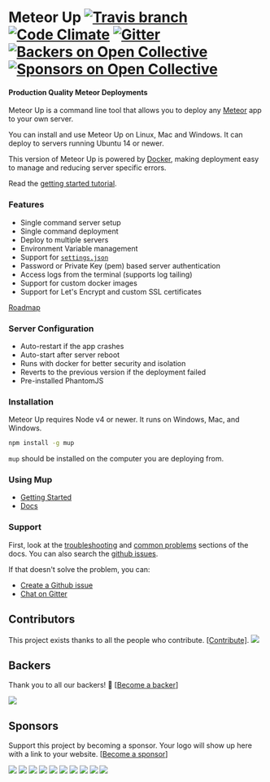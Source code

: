 # Meteor Up [![Travis branch](https://img.shields.io/travis/zodern/meteor-up/master.svg?style=flat-square)](https://travis-ci.org/zodern/meteor-up/) [![Code Climate](https://img.shields.io/codeclimate/github/zodern/meteor-up.svg?style=flat-square)](https://codeclimate.com/github/zodern/meteor-up) [![Gitter](https://img.shields.io/gitter/room/meteor-up/Lobby.svg?style=flat-square)](https://gitter.im/meteor-up/Lobby) [![Backers on Open Collective](https://opencollective.com/meteor-up/backers/badge.svg)](#backers) [![Sponsors on Open Collective](https://opencollective.com/meteor-up/sponsors/badge.svg)](#sponsors)

#### Production Quality Meteor Deployments

Meteor Up is a command line tool that allows you to deploy any [Meteor](http://meteor.com) app to your own server.

You can install and use Meteor Up on Linux, Mac and Windows. It can deploy to servers running Ubuntu 14 or newer.

This version of Meteor Up is powered by [Docker](http://www.docker.com/), making deployment easy to manage and reducing server specific errors.

Read the [getting started tutorial](http://meteor-up.com/getting-started.html).  

### Features

* Single command server setup
* Single command deployment
* Deploy to multiple servers
* Environment Variable management
* Support for [`settings.json`](http://docs.meteor.com/#meteor_settings)
* Password or Private Key (pem) based server authentication
* Access logs from the terminal (supports log tailing)
* Support for custom docker images
* Support for Let's Encrypt and custom SSL certificates

[Roadmap](ROADMAP.md)

### Server Configuration

* Auto-restart if the app crashes
* Auto-start after server reboot
* Runs with docker for better security and isolation
* Reverts to the previous version if the deployment failed
* Pre-installed PhantomJS

### Installation

Meteor Up requires Node v4 or newer. It runs on Windows, Mac, and Windows.

```bash
npm install -g mup
```

`mup` should be installed on the computer you are deploying from.

### Using Mup
- [Getting Started](http://meteor-up.com/getting-started.html)
- [Docs](http://meteor-up.com/docs.html)

### Support

First, look at the [troubleshooting](http://meteor-up.com/docs.html#troubleshooting) and [common problems](http://http://meteor-up.com/docs.html#common-problems) sections of the docs. You can also search the [github issues](https://github.com/zodern/meteor-up/issues).

If that doesn't solve the problem, you can:
- [Create a Github issue](https://github.com/zodern/meteor-up/issues/new)
- [Chat on Gitter](https://gitter.im/meteor-up/Lobby)

## Contributors

This project exists thanks to all the people who contribute. [[Contribute]](CONTRIBUTING.md).
<a href="graphs/contributors"><img src="https://opencollective.com/meteor-up/contributors.svg?width=890" /></a>


## Backers

Thank you to all our backers! 🙏 [[Become a backer](https://opencollective.com/meteor-up#backer)]

<a href="https://opencollective.com/meteor-up#backers" target="_blank"><img src="https://opencollective.com/meteor-up/backers.svg?width=890"></a>


## Sponsors

Support this project by becoming a sponsor. Your logo will show up here with a link to your website. [[Become a sponsor](https://opencollective.com/meteor-up#sponsor)]

<a href="https://opencollective.com/meteor-up/sponsor/0/website" target="_blank"><img src="https://opencollective.com/meteor-up/sponsor/0/avatar.svg"></a>
<a href="https://opencollective.com/meteor-up/sponsor/1/website" target="_blank"><img src="https://opencollective.com/meteor-up/sponsor/1/avatar.svg"></a>
<a href="https://opencollective.com/meteor-up/sponsor/2/website" target="_blank"><img src="https://opencollective.com/meteor-up/sponsor/2/avatar.svg"></a>
<a href="https://opencollective.com/meteor-up/sponsor/3/website" target="_blank"><img src="https://opencollective.com/meteor-up/sponsor/3/avatar.svg"></a>
<a href="https://opencollective.com/meteor-up/sponsor/4/website" target="_blank"><img src="https://opencollective.com/meteor-up/sponsor/4/avatar.svg"></a>
<a href="https://opencollective.com/meteor-up/sponsor/5/website" target="_blank"><img src="https://opencollective.com/meteor-up/sponsor/5/avatar.svg"></a>
<a href="https://opencollective.com/meteor-up/sponsor/6/website" target="_blank"><img src="https://opencollective.com/meteor-up/sponsor/6/avatar.svg"></a>
<a href="https://opencollective.com/meteor-up/sponsor/7/website" target="_blank"><img src="https://opencollective.com/meteor-up/sponsor/7/avatar.svg"></a>
<a href="https://opencollective.com/meteor-up/sponsor/8/website" target="_blank"><img src="https://opencollective.com/meteor-up/sponsor/8/avatar.svg"></a>
<a href="https://opencollective.com/meteor-up/sponsor/9/website" target="_blank"><img src="https://opencollective.com/meteor-up/sponsor/9/avatar.svg"></a>


